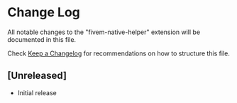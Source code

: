 # Change Log

All notable changes to the "fivem-native-helper" extension will be documented in this file.

Check [Keep a Changelog](http://keepachangelog.com/) for recommendations on how to structure this file.

## [Unreleased]

- Initial release